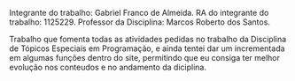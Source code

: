 Integrante do trabalho: Gabriel Franco de Almeida.
RA do integrante do trabalho: 1125229.
Professor da Disciplina: Marcos Roberto dos Santos.

Trabalho que fomenta todas as atividades pedidas no trabalho da Disciplina de Tópicos Especiais em Programação, e ainda tentei dar um incrementada em algumas funções dentro do site, permitindo que eu consiga ter melhor evolução nos conteudos e no andamento da diciplina. 
